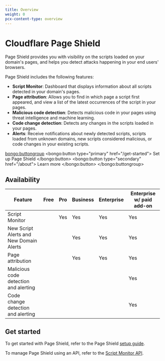 ```yaml
---
title: Overview
weight: 0
pcx-content-type: overview
---
```


# Cloudflare Page Shield

Page Shield provides you with visibility on the scripts loaded on your domain's pages, and helps you detect attacks happening in your end users' browsers.

Page Shield includes the following features:

- **Script Monitor**: Dashboard that displays information about all scripts detected in your domain's pages.
- **Page attribution**: Allows you to find in which page a script first appeared, and view a list of the latest occurrences of the script in your pages.
- **Malicious code detection**: Detects malicious code in your pages using threat intelligence and machine learning.
- **Code change detection**: Detects any changes in the scripts loaded in your pages.
- **Alerts**: Receive notifications about newly detected scripts, scripts loaded from unknown domains, new scripts considered malicious, or code changes in your existing scripts.

<bongo:buttongroup>
  <bongo:button type="primary" href="/get-started">
    Set up Page Shield
  </bongo:button>
  <bongo:button type="secondary" href="/about">
    Learn more
  </bongo:button>
</bongo:buttongroup>

## Availability

| Feature                                 | Free | Pro | Business | Enterprise | Enterprise w/ paid add-on |
| --------------------------------------- | ---- | --- | -------- | ---------- | ------------------------- |
| Script Monitor                          |      | Yes | Yes      | Yes        | Yes                       |
| New Script Alerts and New Domain Alerts |      |     | Yes      | Yes        | Yes                       |
| Page attribution                        |      |     | Yes      | Yes        | Yes                       |
| Malicious code detection and alerting   |      |     |          |            | Yes                       |
| Code change detection and alerting      |      |     |          |            | Yes                       |

## Get started

To get started with Page Shield, refer to the Page Shield [setup guide](/get-started).

To manage Page Shield using an API, refer to the [Script Monitor API](/reference/script-monitor-api).
